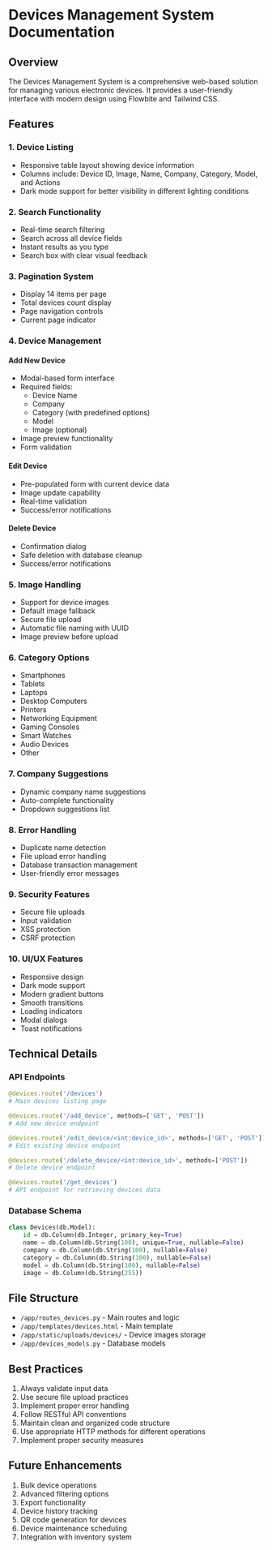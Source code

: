# Devices Management System Documentation

## Overview
The Devices Management System is a comprehensive web-based solution for managing various electronic devices. It provides a user-friendly interface with modern design using Flowbite and Tailwind CSS.

## Features

### 1. Device Listing
- Responsive table layout showing device information
- Columns include: Device ID, Image, Name, Company, Category, Model, and Actions
- Dark mode support for better visibility in different lighting conditions

### 2. Search Functionality
- Real-time search filtering
- Search across all device fields
- Instant results as you type
- Search box with clear visual feedback

### 3. Pagination System
- Display 14 items per page
- Total devices count display
- Page navigation controls
- Current page indicator

### 4. Device Management

#### Add New Device
- Modal-based form interface
- Required fields:
  - Device Name
  - Company
  - Category (with predefined options)
  - Model
  - Image (optional)
- Image preview functionality
- Form validation

#### Edit Device
- Pre-populated form with current device data
- Image update capability
- Real-time validation
- Success/error notifications

#### Delete Device
- Confirmation dialog
- Safe deletion with database cleanup
- Success/error notifications

### 5. Image Handling
- Support for device images
- Default image fallback
- Secure file upload
- Automatic file naming with UUID
- Image preview before upload

### 6. Category Options
- Smartphones
- Tablets
- Laptops
- Desktop Computers
- Printers
- Networking Equipment
- Gaming Consoles
- Smart Watches
- Audio Devices
- Other

### 7. Company Suggestions
- Dynamic company name suggestions
- Auto-complete functionality
- Dropdown suggestions list

### 8. Error Handling
- Duplicate name detection
- File upload error handling
- Database transaction management
- User-friendly error messages

### 9. Security Features
- Secure file uploads
- Input validation
- XSS protection
- CSRF protection

### 10. UI/UX Features
- Responsive design
- Dark mode support
- Modern gradient buttons
- Smooth transitions
- Loading indicators
- Modal dialogs
- Toast notifications

## Technical Details

### API Endpoints

```python
@devices.route('/devices')
# Main devices listing page

@devices.route('/add_device', methods=['GET', 'POST'])
# Add new device endpoint

@devices.route('/edit_device/<int:device_id>', methods=['GET', 'POST'])
# Edit existing device endpoint

@devices.route('/delete_device/<int:device_id>', methods=['POST'])
# Delete device endpoint

@devices.route('/get_devices')
# API endpoint for retrieving devices data
```

### Database Schema
```python
class Devices(db.Model):
    id = db.Column(db.Integer, primary_key=True)
    name = db.Column(db.String(100), unique=True, nullable=False)
    company = db.Column(db.String(100), nullable=False)
    category = db.Column(db.String(100), nullable=False)
    model = db.Column(db.String(100), nullable=False)
    image = db.Column(db.String(255))
```

## File Structure
- `/app/routes_devices.py` - Main routes and logic
- `/app/templates/devices.html` - Main template
- `/app/static/uploads/devices/` - Device images storage
- `/app/devices_models.py` - Database models

## Best Practices
1. Always validate input data
2. Use secure file upload practices
3. Implement proper error handling
4. Follow RESTful API conventions
5. Maintain clean and organized code structure
6. Use appropriate HTTP methods for different operations
7. Implement proper security measures

## Future Enhancements
1. Bulk device operations
2. Advanced filtering options
3. Export functionality
4. Device history tracking
5. QR code generation for devices
6. Device maintenance scheduling
7. Integration with inventory system